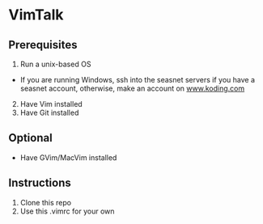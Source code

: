 # VimTalk

## Prerequisites

1. Run a unix-based OS
  + If you are running Windows, ssh into the seasnet servers if you have a seasnet account, otherwise, make an account on www.koding.com
2. Have Vim installed
3. Have Git installed

## Optional

+ Have GVim/MacVim installed

## Instructions

1. Clone this repo
2. Use this .vimrc for your own
